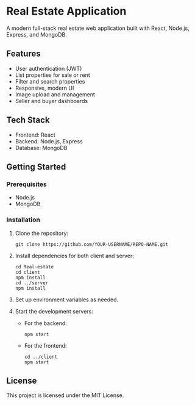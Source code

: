 

# Real Estate Application

A modern full-stack real estate web application built with React, Node.js, Express, and MongoDB.

## Features

- User authentication (JWT)
- List properties for sale or rent
- Filter and search properties
- Responsive, modern UI
- Image upload and management
- Seller and buyer dashboards

## Tech Stack

- Frontend: React
- Backend: Node.js, Express
- Database: MongoDB

## Getting Started

### Prerequisites

- Node.js
- MongoDB

### Installation

1. Clone the repository:
   ```
   git clone https://github.com/YOUR-USERNAME/REPO-NAME.git
   ```
2. Install dependencies for both client and server:
   ```
   cd Real-estate
   cd client
   npm install
   cd ../server
   npm install
   ```

3. Set up environment variables as needed.

4. Start the development servers:
   - For the backend:
     ```
     npm start
     ```
   - For the frontend:
     ```
     cd ../client
     npm start
     ```

## License

This project is licensed under the MIT License.

